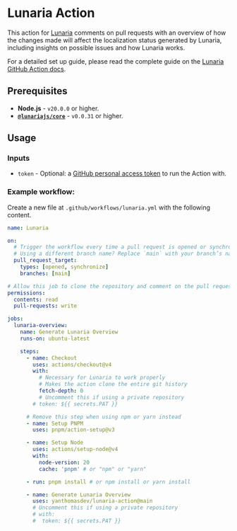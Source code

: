 # Lunaria Action

This action for [Lunaria](https://lunaria.dev/) comments on pull requests with an overview of how the changes made will affect the localization status generated by Lunaria, including insights on possible issues and how Lunaria works.

For a detailed set up guide, please read the complete guide on the [Lunaria GitHub Action docs](https://lunaria.dev/tools/github-action/).

## Prerequisites

- **Node.js** - `v20.0.0` or higher.
- **[`@lunariajs/core`](https://www.npmjs.com/package/@lunariajs/core)** - `v0.0.31` or higher.

## Usage

### Inputs

- `token` - Optional: a [GitHub personal access token](https://docs.github.com/en/authentication/keeping-your-account-and-data-secure/managing-your-personal-access-tokens#about-personal-access-tokens) to run the Action with.

### Example workflow:

Create a new file at `.github/workflows/lunaria.yml` with the following content.

```yml
name: Lunaria

on:
  # Trigger the workflow every time a pull request is opened or synchronized at the target `main` branch
  # Using a different branch name? Replace `main` with your branch’s name
  pull_request_target:
    types: [opened, synchronize]
    branches: [main]

# Allow this job to clone the repository and comment on the pull request
permissions:
  contents: read
  pull-requests: write

jobs:
  lunaria-overview:
    name: Generate Lunaria Overview
    runs-on: ubuntu-latest

    steps:
      - name: Checkout
        uses: actions/checkout@v4
        with:
          # Necessary for Lunaria to work properly
          # Makes the action clone the entire git history
          fetch-depth: 0
          # Uncomment this if using a private repository
        # token: ${{ secrets.PAT }}

      # Remove this step when using npm or yarn instead
      - name: Setup PNPM
        uses: pnpm/action-setup@v3

      - name: Setup Node
        uses: actions/setup-node@v4
        with:
          node-version: 20
          cache: 'pnpm' # or "npm" or "yarn"

      - run: pnpm install # or npm install or yarn install

      - name: Generate Lunaria Overview
        uses: yanthomasdev/lunaria-action@main
        # Uncomment this if using a private repository
        # with:
        #  token: ${{ secrets.PAT }}
```
